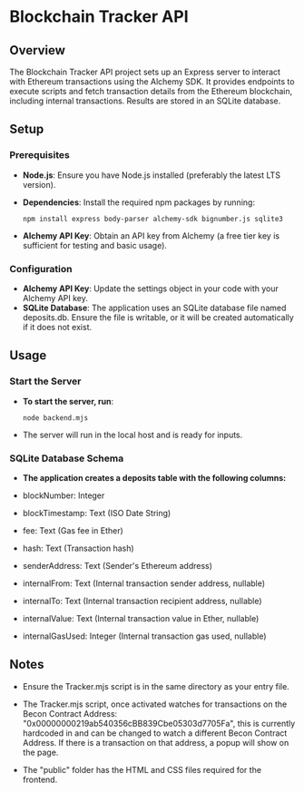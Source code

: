 # Blockchain Tracker API

## Overview

The Blockchain Tracker API project sets up an Express server to interact with Ethereum transactions using the Alchemy SDK. It provides endpoints to execute scripts and fetch transaction details from the Ethereum blockchain, including internal transactions. Results are stored in an SQLite database.

## Setup

### Prerequisites

- **Node.js**: Ensure you have Node.js installed (preferably the latest LTS version).
- **Dependencies**: Install the required npm packages by running:

  ```npm install express body-parser alchemy-sdk bignumber.js sqlite3 ```

- **Alchemy API Key**: Obtain an API key from Alchemy (a free tier key is sufficient for testing and basic usage).

### Configuration

- **Alchemy API Key**: Update the settings object in your code with your Alchemy API key.
- **SQLite Database**: The application uses an SQLite database file named deposits.db. Ensure the file is writable, or it will be created automatically if it does not exist.

## Usage

### Start the Server

- **To start the server, run**:

    ```node backend.mjs```

- The server will run in the local host and is ready for inputs.

### SQLite Database Schema

- **The application creates a deposits table with the following columns:**

- blockNumber: Integer
- blockTimestamp: Text (ISO Date String)
- fee: Text (Gas fee in Ether)
- hash: Text (Transaction hash)
- senderAddress: Text (Sender's Ethereum address)
- internalFrom: Text (Internal transaction sender address, nullable)
- internalTo: Text (Internal transaction recipient address, nullable)
- internalValue: Text (Internal transaction value in Ether, nullable)
- internalGasUsed: Integer (Internal transaction gas used, nullable)

## Notes

- Ensure the Tracker.mjs script is in the same directory as your entry file.

- The Tracker.mjs script, once activated watches for transactions on the Becon Contract Address: "0x00000000219ab540356cBB839Cbe05303d7705Fa", this is currently hardcoded in and can be changed to watch a different Becon Contract Address. If there is a transaction on that address, a popup will show on the page.

- The "public" folder has the HTML and CSS files required for the frontend.
